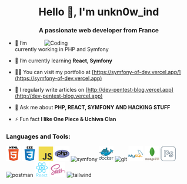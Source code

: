 <h1 align="center">Hello 👋, I'm unkn0w_ind</h1>
<h3 align="center">A passionate web developer from France</h3>

<img align="right" alt="Coding" width="400" src="https://i.ibb.co/5FtQrQs/madara.png">

- 🔭 I’m currently working in PHP and Symfony

- 🌱 I’m currently learning **React, Symfony**

- 👨‍💻 You can visit my portfolio at [https://symfony-of-dev.vercel.app/](https://symfony-of-dev.vercel.app)

- 📝 I regularly write articles on [http://dev-pentest-blog.vercel.app](http://dev-pentest-blog.vercel.app)

- 💬 Ask me about **PHP, REACT, SYMFONY AND HACKING STUFF**

- ⚡ Fun fact **I like One Piece & Uchiwa Clan**


<h3 align="left">Languages and Tools:</h3>
<div style="flex-inline">
 <img src="https://raw.githubusercontent.com/devicons/devicon/master/icons/html5/html5-original-wordmark.svg" alt="html5" width="40" height="40"/> <img src="https://raw.githubusercontent.com/devicons/devicon/master/icons/css3/css3-original-wordmark.svg" alt="css3" width="40" height="40"/>  <img src="https://raw.githubusercontent.com/devicons/devicon/master/icons/javascript/javascript-original.svg" alt="javascript" width="40" height="40"/> <img src="https://raw.githubusercontent.com/devicons/devicon/master/icons/php/php-original.svg" alt="php" width="40" height="40"/>  <img src="https://symfony.com/logos/symfony_black_03.svg" alt="symfony" width="40" height="40"/>   <img src="https://raw.githubusercontent.com/devicons/devicon/master/icons/docker/docker-original-wordmark.svg" alt="docker" width="40" height="40"/>   <img src="https://www.vectorlogo.zone/logos/git-scm/git-scm-icon.svg" alt="git" width="40" height="40"/>  <img src="https://raw.githubusercontent.com/devicons/devicon/master/icons/mysql/mysql-original-wordmark.svg" alt="mysql" width="40" height="40"/> <img src="https://raw.githubusercontent.com/devicons/devicon/master/icons/mongodb/mongodb-original-wordmark.svg" alt="mongodb" width="40" height="40"/>  <img src="https://raw.githubusercontent.com/devicons/devicon/master/icons/photoshop/photoshop-line.svg" alt="photoshop" width="40" height="40"/> <img src="https://www.vectorlogo.zone/logos/getpostman/getpostman-icon.svg" alt="postman" width="40" height="40"/>  <img src="https://raw.githubusercontent.com/devicons/devicon/master/icons/react/react-original-wordmark.svg" alt="react" width="40" height="40"/> <img src="https://raw.githubusercontent.com/devicons/devicon/master/icons/sass/sass-original.svg" alt="sass" width="40" height="40"/>  <img src="https://www.vectorlogo.zone/logos/tailwindcss/tailwindcss-icon.svg" alt="tailwind" width="40" height="40"/> 
</div>
